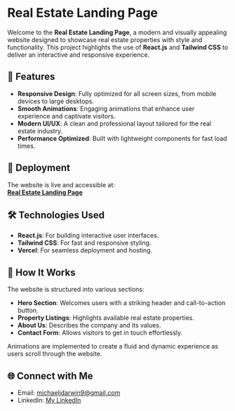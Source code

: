 # Real Estate Landing Page

Welcome to the **Real Estate Landing Page**, a modern and visually appealing website designed to showcase real estate properties with style and functionality. This project highlights the use of **React.js** and **Tailwind CSS** to deliver an interactive and responsive experience.

## 🌟 Features

- **Responsive Design**: Fully optimized for all screen sizes, from mobile devices to large desktops.
- **Smooth Animations**: Engaging animations that enhance user experience and captivate visitors.
- **Modern UI/UX**: A clean and professional layout tailored for the real estate industry.
- **Performance Optimized**: Built with lightweight components for fast load times.

## 🚀 Deployment

The website is live and accessible at:  
[**Real Estate Landing Page**](https://real-estate-nine-lemon.vercel.app)

## 🛠️ Technologies Used

- **React.js**: For building interactive user interfaces.
- **Tailwind CSS**: For fast and responsive styling.
- **Vercel**: For seamless deployment and hosting.

## 📖 How It Works

The website is structured into various sections:

- **Hero Section**: Welcomes users with a striking header and call-to-action button.
- **Property Listings**: Highlights available real estate properties.
- **About Us**: Describes the company and its values.
- **Contact Form**: Allows visitors to get in touch effortlessly.

Animations are implemented to create a fluid and dynamic experience as users scroll through the website.

## 🌐 Connect with Me

- Email: michaeljdarwin9@gmail.com
- LinkedIn: [My LinkedIn](https://www.linkedin.com/in/michael-joenathan-darwin-9b9259269)

